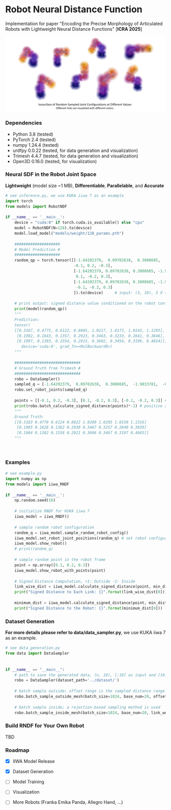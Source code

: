 # Robot Neural Distance Function

Implementation for paper "Encoding the Precise Morphology of Articulated Robots with Lightweight Neural Distance Functions" [**ICRA 2025**] 

![Screenshot from 2025-02-05 17-33-40](./media/examples.png)



### Dependencies

- Python 3.8 (tested)
- PyTorch 2.4 (tested)
- numpy 1.24.4 (tested)
- urdfpy 0.0.22 (tested, for data generation and visualization)
- Trimesh 4.4.7 (tested, for data generation and visualization)
- Open3D 0.16.0 (tested, for visualization) 



### Neural SDF in the Robot Joint Space

**Lightweight** (model size ~1 MB), **Differentiable**, **Parallelable**, and **Accurate** 

```python
# see inference.py, we use KUKA iiwa 7 as an example
import torch
from models import RobotNDF

if __name__ == '__main__':
    device = "cuda:0" if torch.cuda.is_available() else "cpu"
    model = RobotNDF(N=128).to(device)
    model.load_model("models/weight/128_params.pth")
	
    ####################
    # Model Prediction #
    ####################
    random_qp = torch.tensor([[-1.64202379,  0.09702638,  0.3008685,  -1.9033781,  -0.82645173, -1.15995584, 1.15286252,
                              -0.1, 0.2, -0.3],
                              [-1.64202379, 0.09702638, 0.3008685, -1.9033781, -0.82645173, -1.15995584, 1.15286252,
                               0.1, -0.2, 0.3],
                              [-1.64202379, 0.09702638, 0.3008685, -1.9033781, -0.82645173, -1.15995584, 1.15286252,
                               -0.1, -0.2, 0.3]
                              ]).to(device)     # input: (3, 10), 3 X (joint state,7 + query point,3)
	
    # print output: signed distance value conditioned on the robot configuraiton for each query point
    print(model(random_qp))
    """
	Prediction: 
	tensor(
	[[0.3167, 0.4775, 0.6122, 0.8805, 1.0217, 1.0173, 1.0143, 1.1295],
     [0.1992, 0.1643, 0.1357, 0.2923, 0.3463, 0.3233, 0.2841, 0.3846],
     [0.1997, 0.1383, 0.1554, 0.2913, 0.3602, 0.3454, 0.3196, 0.4654]],
       device='cuda:0', grad_fn=<MulBackward0>)
    """
    
    #############################
    # Ground Truth from Trimesh #
    #############################
    robo = DataSampler()
    sampled_q = [-1.64202379,  0.09702638,  0.3008685,  -1.9033781,  -0.82645173, -1.15995584, 1.15286252] # same joint state
    robo.set_robot_joints(sampled_q)

    points = [[-0.1, 0.2, -0.3], [0.1, -0.2, 0.3], [-0.1, -0.2, 0.3]] # same query points
    print(robo.batch_calculate_signed_distance(points)*-1) # positive as outside
    """
    Ground Truth: 
    [[0.3183 0.4778 0.6124 0.8822 1.0209 1.0205 1.0150 1.1316]
     [0.1985 0.1626 0.1362 0.2930 0.3467 0.3257 0.2840 0.3839]
     [0.1984 0.1382 0.1558 0.2921 0.3606 0.3467 0.3197 0.4665]]
    """

    
```



### Examples

```python
# see example.py
import numpy as np
from models import iiwa_RNDF

if __name__ == '__main__':
    np.random.seed(16)

    # initialize RNDF for KUKA iiwa 7
    iiwa_model = iiwa_RNDF()

    # sample random robot configuration
    random_q = iiwa_model.sample_random_robot_config()
    iiwa_model.set_robot_joint_positions(random_q) # set robot configuration
    iiwa_model.show_robot()
    # print(random_q)

    # sample random point in the robot frame
    point = np.array([0.1, 0.2, 0.3])
    iiwa_model.show_robot_with_points(point)

    # Signed Distance Computation, +1: Outside -1: Inside
    link_wise_dist = iiwa_model.calculate_signed_distance(point, min_dist=False)
    print("Signed Distance to Each Link: {}".format(link_wise_dist[0]))

    minimum_dist = iiwa_model.calculate_signed_distance(point, min_dist=True)
    print("Signed Distance to the Robot: {}".format(minimum_dist[0]))
```



### Dataset Generation

**For more details please refer to data/data_sampler.py**, we use KUKA iiwa 7 as an example.

```python
# see data_generation.py
from data import DataSampler


if __name__ == "__main__":
    # path to save the generated data, (n, 18), [:10] as input and [10:] as sdf
    robo = DataSampler(dataset_path='../dataset/')
    
    # batch sample outside; offset range is the sampled distance range for each link
    robo.batch_sample_outside_mesh(batch_size=1024, base_num=20, offset_range=[0., 0.1])

    # batch sample inside; a rejection-based sampling method is used
    robo.batch_sample_inside_mesh(batch_size=1024, base_num=20, link_weights=[1, 1, 1, 1, 1, 2, 1, 1])
```



### Build RNDF for Your Own Robot

TBD





### Roadmap

- [x] IIWA Model Release

- [x] Dataset Generation

- [ ] Model Training 

- [ ] Visualization

- [ ] More Robots (Franka Emika Panda, Allegro Hand, ...)

  

